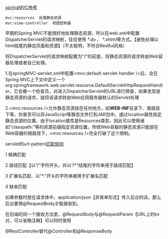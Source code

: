 [springMVC参考](https://www.jianshu.com/p/5de7475a646b)

```  
mvc:resources  处理静态资源
mvc:view-controller  视图控制器
```

早期的Spring MVC不能很好地处理静态资源，所以在web.xml中配置DispatcherServlet的请求映射，往往使用 *.do 、 *.xhtml等方式。【避免处理以html结尾的静态页面和资源】（不太聪明，不符合Restful风格）

将DispatcherServlet的请求映射配置为"/"的前提，将静态资源的请求转由Web容器处理或者自己处理。

1.在springMVC-servlet.xml中配置<mvc:default-servlet-handler />后，会在Spring MVC上下文中定义一个org.springframework.web.servlet.resource.DefaultServletHttpRequestHandler，它会像一个检查员，对进入DispatcherServlet的URL进行筛查，如果发现是静态资源的请求，就将该请求转由Web应用服务器默认的Servlet处理

2.<mvc:resources />允许静态资源放在任何地方，如**WEB-INF**目录下、类路径下等，你甚至可以将JavaScript等静态文件打到JAR包中。通过location属性指定静态资源的位置，由于location属性是Resources类型，因此可以使用诸如"classpath:"等的资源前缀指定资源位置。传统Web容器的静态资源只能放在Web容器的根路径下，<mvc:resources />完全打破了这个限制。

servlet的url-pattern[匹配规则](https://www.cnblogs.com/canger/p/6084846.html)

1 精确匹配

2 路径匹配【以“/”字符开头，并以“/*”结尾的字符串用于路径匹配】

3 扩展名匹配、以“*.”开头的字符串被用于扩展名匹配

4 缺省匹配



如果参数时放在请求体中，application/json【非表单形式】传入后台的话，那么后台要用@RequestBody才能接收到。

在后端的同一个接收方法里，@RequestBody与@RequestParam【URL上的kv对，可以省略注解】可以同时使用

@RestController替代@Controller和@ResponseBody

